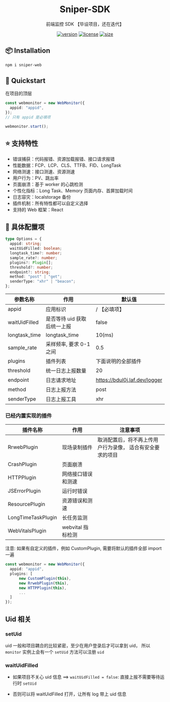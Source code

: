 <div align="center">

# Sniper-SDK

前端监控 SDK 【毕设项目，还在迭代】

[![version](https://img.shields.io/npm/v/sniper-web?style=for-the-badge)](https://www.npmjs.com/package/sniper-web)
[![license](https://img.shields.io/npm/l/sniper-web?style=for-the-badge)](https://github.com/erhulee/sniper-sdk/blob/main/LICENSE)
[![size](https://img.shields.io/bundlephobia/minzip/sniper-sdk?style=for-the-badge)](https://bundlephobia.com/result?p=sniper-sdk)

</div>

## 📦 Installation

```bash
npm i sniper-web
```

## 🎯 Quickstart

在项目的顶层

```typescript
const webmonitor = new WebMonitor({
  appid: "appid",
});
// 只有 appid 是必填项

webmonitor.start();
```

## ⭐️ 支持特性

- 错误捕获：代码报错、资源加载报错、接口请求报错
- 性能数据：FCP、LCP、CLS、TTFB、FID、LongTask
- 网络测速：接口测速、资源测速
- 用户行为：PV、跳出率
- 页面崩溃：基于 worker 的心跳检测
- 个性化指标：Long Task、Memory 页面内存、首屏加载时间
- 日志容灾：localstorage 备份
- 插件机制：所有特性都可以自定义选择
- 支持的 Web 框架：React

## 🎲 具体配置项

```typescript
type Options = {
  appid: string;
  waitUidFilled: boolean;
  longtask_time?: number;
  sample_rate?: number;
  plugins?: Plugin[];
  threshold?: number;
  endpoint?: string;
  method: "post" | "get";
  senderType: "xhr" | "beacon";
};
```

| 参数名称      | 作用                        | 默认值                        |
| ------------- | --------------------------- | ----------------------------- |
| appid         | 应用标识                    | / 【必填项】                  |
| waitUidFilled | 是否等待 uid 获取后统一上报 | false                         |
| longtask_time | longtask_time               | 10(ms)                        |
| sample_rate   | 采样频率, 要求 0-1 之间     | 0.5                           |
| plugins       | 插件列表                    | 下面说明的全部插件            |
| threshold     | 统一日志上报数量            | 20                            |
| endpoint      | 日志请求地址                | https://bdul0j.laf.dev/logger |
| method        | 日志上报方法                | post                          |
| senderType    | 日志上报工具                | xhr                           |

### 已经内置实现的插件

| 插件名称           | 作用               | 注意事项                                                  |
| ------------------ | ------------------ | --------------------------------------------------------- |
| RrwebPlugin        | 现场录制插件       | 取消配置后，将不再上传用户行为录像， 适合有安全要求的项目 |
| CrashPlugin        | 页面崩溃           |                                                           |
| HTTPPlugin         | 网络接口错误和测速 |                                                           |
| JSErrorPlugin      | 运行时错误         |                                                           |
| ResourcePlugin     | 资源错误和测速     |                                                           |
| LongTimeTaskPlugin | 长任务监测         |                                                           |
| WebVitalsPlugin    | webvital 指标检测  |                                                           |

注意: 如果有自定义的插件，例如 CustomPlugin, 需要将默认的插件全部 import 一遍

```typescript
const webmonitor = new WebMonitor({
  appid: "appid",
  plugins: [
      new CustomPlugin(this),
      new RrwebPlugin(this),
      new HTTPPlugin(this),
      ...
  ]
});

```

## Uid 相关

### setUid

uid 一般和项目耦合的比较紧密，至少在用户登录后才可以拿到 uid，
所以 `monitor` 实例上会有一个 `setUid` 方法可以注册 `uid`

### waitUidFilled

- 如果项目不关心 uid 信息 ==> `waitUidFilled = false`: 直接上报不需要等待运行时 `setUid`

- 否则可以将 waitUidFilled 打开，让所有 log 带上 uid 信息
